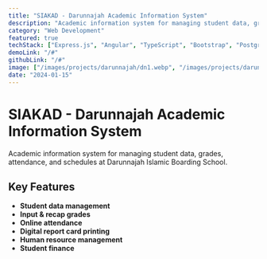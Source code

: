 ```yaml
---
title: "SIAKAD - Darunnajah Academic Information System"
description: "Academic information system for managing student data, grades, attendance, and schedules at Darunnajah Islamic Boarding School."
category: "Web Development"
featured: true
techStack: ["Express.js", "Angular", "TypeScript", "Bootstrap", "PostgreSQL"]
demoLink: "/#"
githubLink: "/#"
image: ["/images/projects/darunnajah/dn1.webp", "/images/projects/darunnajah/dn2.webp", "/images/projects/darunnajah/dn3.webp", "/images/projects/darunnajah/dn4.webp", "/images/projects/darunnajah/dn5.webp"]
date: "2024-01-15"
---
```


# SIAKAD - Darunnajah Academic Information System

Academic information system for managing student data, grades, attendance, and schedules at Darunnajah Islamic Boarding School.

## Key Features

- **Student data management**
- **Input & recap grades**
- **Online attendance**
- **Digital report card printing**
- **Human resource management**
- **Student finance**